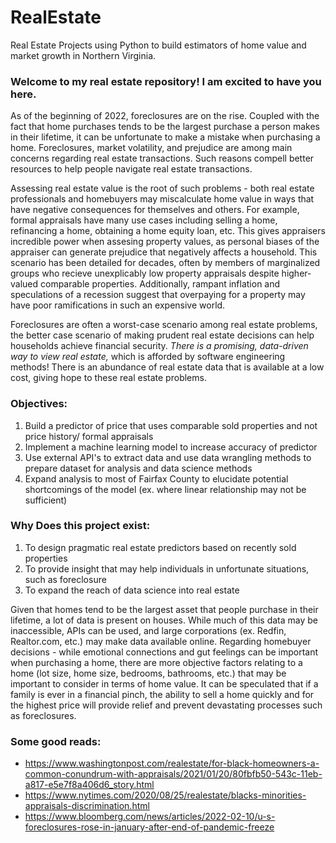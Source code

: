 # RealEstate
Real Estate Projects using Python to build estimators of home value and market growth in Northern Virginia. 

 ### Welcome to my real estate repository! I am excited to have you here. 

 As of the beginning of 2022, foreclosures are on the rise. Coupled with the fact that home purchases tends to be the largest purchase a person makes in their lifetime, it can be unfortunate to make a mistake when purchasing a home. Foreclosures, market volatility, and prejudice are among main concerns regarding real estate transactions. Such reasons compell better resources to help people navigate real estate transactions.
 
 Assessing real estate value is the root of such problems - both real estate professionals and homebuyers may miscalculate home value in ways that have negative consequences for themselves and others. For example, formal appraisals have many use cases including selling a home, refinancing a home, obtaining a home equity loan, etc. This gives appraisers incredible power when assesing property values, as personal biases of the appraiser can generate prejudice that negatively affects a household. This scenario has been detailed for decades, often by members of marginalized groups who recieve unexplicably low property appraisals despite higher-valued comparable properties. Additionally, rampant inflation and speculations of a recession suggest that overpaying for a property may have poor ramifications in such an expensive world.
 
 Foreclosures are often a worst-case scenario among real estate problems, the better case scenario of making prudent real estate decisions can help households achieve financial security. *There is a promising, data-driven way to view real estate,* which is afforded by software engineering methods! There is an abundance of real estate data that is available at a low cost, giving hope to these real estate problems.
 
 ### Objectives:
 1. Build a predictor of price that uses comparable sold properties and not price history/ formal appraisals
 2. Implement a machine learning model to increase accuracy of predictor
 3. Use external API's to extract data and use data wrangling methods to prepare dataset for analysis and data science methods
 4. Expand analysis to most of Fairfax County to elucidate potential shortcomings of the model (ex. where linear relationship may not be sufficient)

 ### Why Does this project exist: 
 1. To design pragmatic real estate predictors based on recently sold properties
 2. To provide insight that may help individuals in unfortunate situations, such as foreclosure
 3. To expand the reach of data science into real estate

 Given that homes tend to be the largest asset that people purchase in their lifetime, a lot of data is present on houses. While much of this data may be inaccessible, APIs can be used, and large corporations (ex. Redfin, Realtor.com, etc.) may make data available online. Regarding homebuyer decisions - while emotional connections and gut feelings can be important when purchasing a home, there are more objective factors relating to a home (lot size, home size, bedrooms, bathrooms, etc.) that may be important to consider in terms of home value. It can be speculated that if a family is ever in a financial pinch, the ability to sell a home quickly and for the highest price will provide relief and prevent devastating processes such as foreclosures.

 ### Some good reads: 
   - https://www.washingtonpost.com/realestate/for-black-homeowners-a-common-conundrum-with-appraisals/2021/01/20/80fbfb50-543c-11eb-a817-e5e7f8a406d6_story.html
   - https://www.nytimes.com/2020/08/25/realestate/blacks-minorities-appraisals-discrimination.html
   - https://www.bloomberg.com/news/articles/2022-02-10/u-s-foreclosures-rose-in-january-after-end-of-pandemic-freeze
